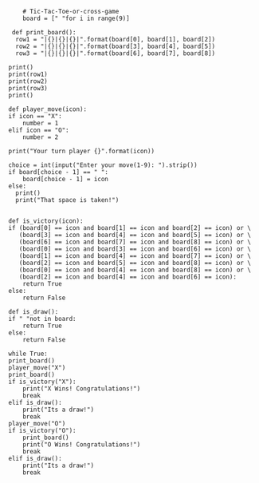         # Tic-Tac-Toe-or-cross-game
        board = [" "for i in range(9)]

     def print_board():
      row1 = "|{}|{}|{}|".format(board[0], board[1], board[2])
      row2 = "|{}|{}|{}|".format(board[3], board[4], board[5])
      row3 = "|{}|{}|{}|".format(board[6], board[7], board[8])

    print()
    print(row1)
    print(row2)
    print(row3)
    print()

    def player_move(icon):
    if icon == "X":
        number = 1
    elif icon == "O":
        number = 2

    print("Your turn player {}".format(icon))
    
    choice = int(input("Enter your move(1-9): ").strip())
    if board[choice - 1] == " ":
        board[choice - 1] = icon
    else:
      print()
      print("That space is taken!")


    def is_victory(icon):
    if (board[0] == icon and board[1] == icon and board[2] == icon) or \
       (board[3] == icon and board[4] == icon and board[5] == icon) or \
       (board[6] == icon and board[7] == icon and board[8] == icon) or \
       (board[0] == icon and board[3] == icon and board[6] == icon) or \
       (board[1] == icon and board[4] == icon and board[7] == icon) or \
       (board[2] == icon and board[5] == icon and board[8] == icon) or \
       (board[0] == icon and board[4] == icon and board[8] == icon) or \
       (board[2] == icon and board[4] == icon and board[6] == icon):
        return True
    else:
        return False
       
    def is_draw():
    if " "not in board:
        return True
    else:
        return False

    while True:
    print_board()
    player_move("X")
    print_board()
    if is_victory("X"):
        print("X Wins! Congratulations!")
        break
    elif is_draw():
        print("Its a draw!")
        break
    player_move("O")
    if is_victory("O"):
        print_board()
        print("O Wins! Congratulations!")
        break
    elif is_draw():
        print("Its a draw!")
        break
   

